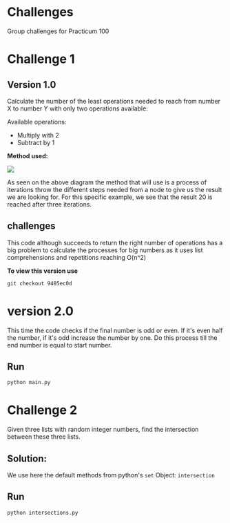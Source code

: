 # Challenges

Group challenges for Practicum 100

# Challenge 1

## Version 1.0

Calculate the number of the least operations needed to reach from number X to number Y with only two operations
available:

Available operations:

- Multiply with 2
- Subtract by  1

**Method used:**

[![](https://mermaid.ink/img/eyJjb2RlIjoiZ3JhcGggVERcbiAgICBzdWJncmFwaCBvbmUgc3RlcFxuICAgIEFbNl0tLT58LTF8IEIoNSlcbiAgICBBWzZdLS0-fCoyfCBDKDEyKVxuICAgIGVuZFxuICAgIFxuICAgIHN1YmdyYXBoIHR3byBzdGVwc1xuICAgIEItLT58LTF8IEQoNClcbiAgICBCLS0-fCoyfCBFKDEwKVxuXG4gICAgXG4gICAgQy0tPnwtMXwgRigxMSlcbiAgICBDLS0-fCoyfCBHKDI0KVxuICAgIGVuZFxuXG4gICAgc3ViZ3JhcGggdGhyZWUgc3RlcHNcbiAgICBELS0-fC0xfCBJKDMpXG4gICAgRC0tPnwqMnwgSig4KVxuXG4gICAgRS0tPnwtMXwgSyg5KVxuICAgIEUtLT58KjJ8IEwoMjApIFxuICAgIHN0eWxlIEwgZmlsbDojYmJmLHN0cm9rZTojZjY2LHN0cm9rZS13aWR0aDoycHgsY29sb3I6I2ZmZixzdHJva2UtZGFzaGFycmF5OiA1IDVcblxuICAgIEYtLT58LTF8IE0oMTApXG4gICAgRi0tPnwqMnwgTigyMilcblxuICAgIEctLT58LTF8IE8oMjMpXG4gICAgRy0tPnwqMnwgUCg0OClcbiAgICBlbmQiLCJtZXJtYWlkIjp7InRoZW1lIjoiZGVmYXVsdCJ9LCJ1cGRhdGVFZGl0b3IiOmZhbHNlfQ)](https://mermaid-js.github.io/mermaid-live-editor/#/edit/eyJjb2RlIjoiZ3JhcGggVERcbiAgICBzdWJncmFwaCBvbmUgc3RlcFxuICAgIEFbNl0tLT58LTF8IEIoNSlcbiAgICBBWzZdLS0-fCoyfCBDKDEyKVxuICAgIGVuZFxuICAgIFxuICAgIHN1YmdyYXBoIHR3byBzdGVwc1xuICAgIEItLT58LTF8IEQoNClcbiAgICBCLS0-fCoyfCBFKDEwKVxuXG4gICAgXG4gICAgQy0tPnwtMXwgRigxMSlcbiAgICBDLS0-fCoyfCBHKDI0KVxuICAgIGVuZFxuXG4gICAgc3ViZ3JhcGggdGhyZWUgc3RlcHNcbiAgICBELS0-fC0xfCBJKDMpXG4gICAgRC0tPnwqMnwgSig4KVxuXG4gICAgRS0tPnwtMXwgSyg5KVxuICAgIEUtLT58KjJ8IEwoMjApIFxuICAgIHN0eWxlIEwgZmlsbDojYmJmLHN0cm9rZTojZjY2LHN0cm9rZS13aWR0aDoycHgsY29sb3I6I2ZmZixzdHJva2UtZGFzaGFycmF5OiA1IDVcblxuICAgIEYtLT58LTF8IE0oMTApXG4gICAgRi0tPnwqMnwgTigyMilcblxuICAgIEctLT58LTF8IE8oMjMpXG4gICAgRy0tPnwqMnwgUCg0OClcbiAgICBlbmQiLCJtZXJtYWlkIjp7InRoZW1lIjoiZGVmYXVsdCJ9LCJ1cGRhdGVFZGl0b3IiOmZhbHNlfQ)

As seen on the above diagram the method that will use is a process of iterations throw the different steps needed from a
node to give us the result we are looking for. For this specific example, we see that the result 20 is reached after
three iterations.

## challenges

This code although succeeds to return the right number of operations has a big problem to calculate the processes for
big numbers as it uses list comprehensions and repetitions reaching O(n^2)

**To view this version use**

```cmd
git checkout 9485ec0d
```

# version 2.0

This time the code checks if the final number is odd or even. If it's even half the number, if it's odd increase the
number by one. Do this process till the end number is equal to start number.

## Run

```cmd
python main.py
```

# Challenge 2

Given three lists with random integer numbers, find the intersection between these three lists.

## Solution:

We use here the default methods from python's `set` Object: `intersection`

## Run
```cmd
python intersections.py
```
